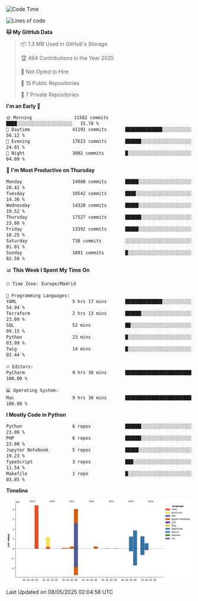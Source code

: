 <!--START_SECTION:waka-->
![Code Time](http://img.shields.io/badge/Code%20Time-806%20hrs%2048%20mins-blue)

![Lines of code](https://img.shields.io/badge/From%20Hello%20World%20I%27ve%20Written-15.3%20million%20lines%20of%20code-blue)

**🐱 My GitHub Data** 

> 📦 1.3 MB Used in GitHub's Storage 
 > 
> 🏆 464 Contributions in the Year 2025
 > 
> 🚫 Not Opted to Hire
 > 
> 📜 15 Public Repositories 
 > 
> 🔑 7 Private Repositories 
 > 
**I'm an Early 🐤** 

```text
🌞 Morning                11582 commits       ████░░░░░░░░░░░░░░░░░░░░░   15.78 % 
🌆 Daytime                41191 commits       ██████████████░░░░░░░░░░░   56.12 % 
🌃 Evening                17623 commits       ██████░░░░░░░░░░░░░░░░░░░   24.01 % 
🌙 Night                  3002 commits        █░░░░░░░░░░░░░░░░░░░░░░░░   04.09 % 
```
📅 **I'm Most Productive on Thursday** 

```text
Monday                   14980 commits       █████░░░░░░░░░░░░░░░░░░░░   20.41 % 
Tuesday                  10542 commits       ████░░░░░░░░░░░░░░░░░░░░░   14.36 % 
Wednesday                14328 commits       █████░░░░░░░░░░░░░░░░░░░░   19.52 % 
Thursday                 17527 commits       ██████░░░░░░░░░░░░░░░░░░░   23.88 % 
Friday                   13392 commits       █████░░░░░░░░░░░░░░░░░░░░   18.25 % 
Saturday                 738 commits         ░░░░░░░░░░░░░░░░░░░░░░░░░   01.01 % 
Sunday                   1891 commits        █░░░░░░░░░░░░░░░░░░░░░░░░   02.58 % 
```


📊 **This Week I Spent My Time On** 

```text
🕑︎ Time Zone: Europe/Madrid

💬 Programming Languages: 
YAML                     5 hrs 17 mins       ██████████████░░░░░░░░░░░   54.94 % 
Terraform                2 hrs 13 mins       ██████░░░░░░░░░░░░░░░░░░░   23.09 % 
SQL                      52 mins             ██░░░░░░░░░░░░░░░░░░░░░░░   09.15 % 
Python                   23 mins             █░░░░░░░░░░░░░░░░░░░░░░░░   03.99 % 
Twig                     14 mins             █░░░░░░░░░░░░░░░░░░░░░░░░   02.44 % 

🔥 Editors: 
PyCharm                  9 hrs 38 mins       █████████████████████████   100.00 % 

💻 Operating System: 
Mac                      9 hrs 38 mins       █████████████████████████   100.00 % 
```

**I Mostly Code in Python** 

```text
Python                   6 repos             ██████░░░░░░░░░░░░░░░░░░░   23.08 % 
PHP                      6 repos             ██████░░░░░░░░░░░░░░░░░░░   23.08 % 
Jupyter Notebook         5 repos             █████░░░░░░░░░░░░░░░░░░░░   19.23 % 
TypeScript               3 repos             ███░░░░░░░░░░░░░░░░░░░░░░   11.54 % 
Makefile                 1 repo              █░░░░░░░░░░░░░░░░░░░░░░░░   03.85 % 
```



**Timeline**

![Lines of Code chart](https://raw.githubusercontent.com/danisoronellas/danisoronellas/main/assets/bar_graph.png)


 Last Updated on 08/05/2025 02:04:58 UTC
<!--END_SECTION:waka-->
